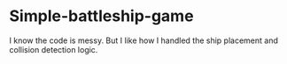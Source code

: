 # Simple-battleship-game

I know the code is messy. But I like how I handled the ship placement and collision detection logic.
